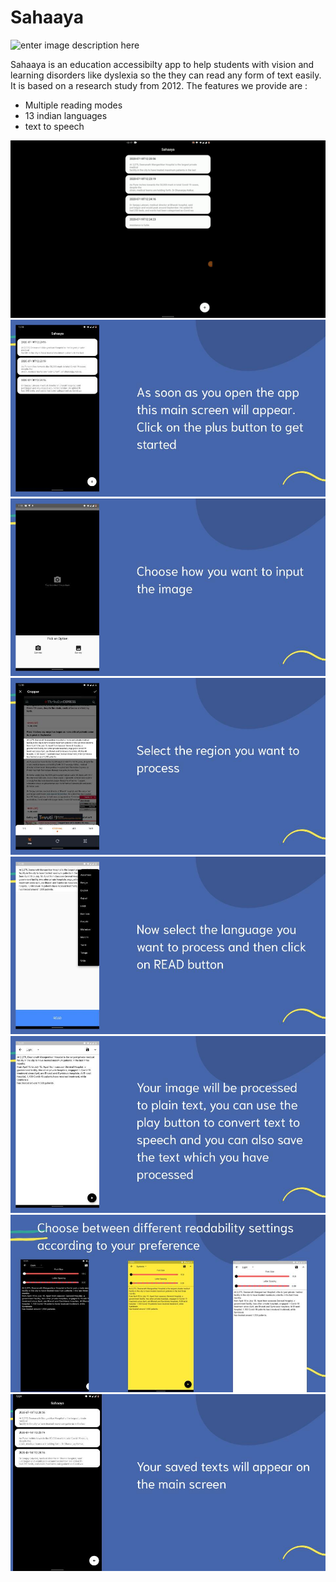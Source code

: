 
# Sahaaya

![enter image description here](Manual.jpg)

Sahaaya is an education accessibilty app to help students with vision and learning disorders like dyslexia so the they can read any form of text easily. It is based on a research study from 2012. The features we provide are :

  - Multiple reading modes
  - 13 indian languages
  - text to speech
  
![video](pics/video.gif)
![1](pics/1.jpg)
![2](pics/2.jpg)
![3](pics/3.jpg)
![4](pics/4.jpg)
![5](pics/5.jpg)
![6](pics/6.jpg)
![7](pics/7.jpg)
